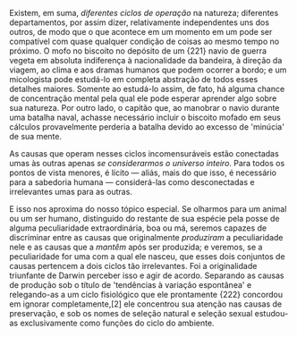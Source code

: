 Existem, em suma, _diferentes ciclos de operação_ na natureza; diferentes departamentos, por assim dizer, relativamente independentes uns dos outros, de modo que o que acontece em um momento em um pode ser compatível com quase qualquer condição de coisas ao mesmo tempo no próximo. O mofo no biscoito no depósito de um {221} navio de guerra vegeta em absoluta indiferença à nacionalidade da bandeira, à direção da viagem, ao clima e aos dramas humanos que podem ocorrer a bordo; e um micologista pode estudá-lo em completa abstração de todos esses detalhes maiores. Somente ao estudá-lo assim, de fato, há alguma chance de concentração mental pela qual ele pode esperar aprender algo sobre sua natureza. Por outro lado, o capitão que, ao manobrar o navio durante uma batalha naval, achasse necessário incluir o biscoito mofado em seus cálculos provavelmente perderia a batalha devido ao excesso de 'minúcia' de sua mente.

As causas que operam nesses ciclos incomensuráveis estão conectadas umas às outras apenas _se considerarmos o universo inteiro_. Para todos os pontos de vista menores, é lícito — aliás, mais do que isso, é necessário para a sabedoria humana — considerá-las como desconectadas e irrelevantes umas para as outras.

E isso nos aproxima do nosso tópico especial. Se olharmos para um animal ou um ser humano, distinguido do restante de sua espécie pela posse de alguma peculiaridade extraordinária, boa ou má, seremos capazes de discriminar entre as causas que originalmente _produziram_ a peculiaridade nele e as causas que a _mantêm_ após ser produzida; e veremos, se a peculiaridade for uma com a qual ele nasceu, que esses dois conjuntos de causas pertencem a dois ciclos tão irrelevantes. Foi a originalidade triunfante de Darwin perceber isso e agir de acordo. Separando as causas de produção sob o título de 'tendências à variação espontânea' e relegando-as a um ciclo fisiológico que ele prontamente {222} concordou em ignorar completamente,[2] ele concentrou sua atenção nas causas de preservação, e sob os nomes de seleção natural e seleção sexual estudou-as exclusivamente como funções do ciclo do ambiente.